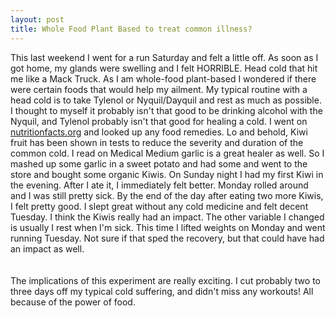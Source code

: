 ```yaml
---
layout: post
title: Whole Food Plant Based to treat common illness?
---
```

This last weekend I went for a run Saturday and felt a little off.  As soon as I got home, my glands were swelling and I felt HORRIBLE. 
Head cold that hit me like a Mack Truck.  As I am whole-food plant-based I wondered if there were certain foods that would help my ailment.  My typical routine
with a head cold is to take Tylenol or Nyquil/Dayquil and rest as much as possible.  I thought to myself it probably isn't that good to be drinking alcohol with the 
Nyquil, and Tylenol probably isn't that good for healing a cold.  I went on <a href="https://nutritionfacts.org">nutritionfacts.org</a> and looked up any food remedies.  Lo and behold, Kiwi fruit has 
been shown in tests to reduce the severity and duration of the common cold.  I read on Medical Medium garlic is a great healer as well.
So I mashed up some garlic in a sweet potato and had some and went to the store and bought some organic Kiwis.  On Sunday night I had my first Kiwi in the evening.
After I ate it, I immediately felt better.  Monday rolled around and I was still pretty sick.  By the end of the day after eating two more Kiwis, I felt pretty good.
I slept great without any cold medicine and felt decent Tuesday.  I think the Kiwis really had an impact.  The other variable I changed is usually I rest when I'm sick.
This time I lifted weights on Monday and went running Tuesday.  Not sure if that sped the recovery, but that could have had an impact as well.  
<br><br>
The implications of this experiment are really exciting.  I cut probably two to three days off my typical cold suffering, and didn't miss any workouts! All because of the power of food.
